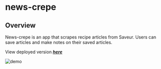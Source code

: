 # news-crepe

## Overview

News-crepe is an app that scrapes recipe articles from Saveur. Users can save articles and make notes on their saved articles.

View deployed version _**[here](https://fathomless-gorge-71825.herokuapp.com/saved)**_

![demo](./demo/news-crepe.gif)

## 